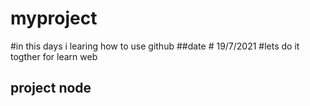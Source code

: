 # myproject
#in this days i learing how to use github 
##date # 19/7/2021
#lets do it togther
for learn web 

## project node

